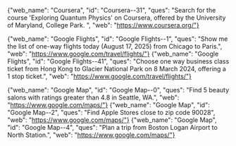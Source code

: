 

{"web_name": "Coursera", "id": "Coursera--31", "ques": "Search for the course 'Exploring Quantum Physics' on Coursera, offered by the University of Maryland, College Park. ", "web": "https://www.coursera.org/"}

{"web_name": "Google Flights", "id": "Google Flights--1", "ques": "Show me the list of one-way flights today (August 17, 2025) from Chicago to Paris.", "web": "https://www.google.com/travel/flights/"}
{"web_name": "Google Flights", "id": "Google Flights--41", "ques": "Choose one way business class ticket from Hong Kong to Glacier National Park on 8 March 2024, offering a 1 stop ticket.", "web": "https://www.google.com/travel/flights/"}

{"web_name": "Google Map", "id": "Google Map--0", "ques": "Find 5 beauty salons with ratings greater than 4.8 in Seattle, WA.", "web": "https://www.google.com/maps/"}
{"web_name": "Google Map", "id": "Google Map--2", "ques": "Find Apple Stores close to zip code 90028", "web": "https://www.google.com/maps/"}
{"web_name": "Google Map", "id": "Google Map--4", "ques": "Plan a trip from Boston Logan Airport to North Station.", "web": "https://www.google.com/maps/"}
